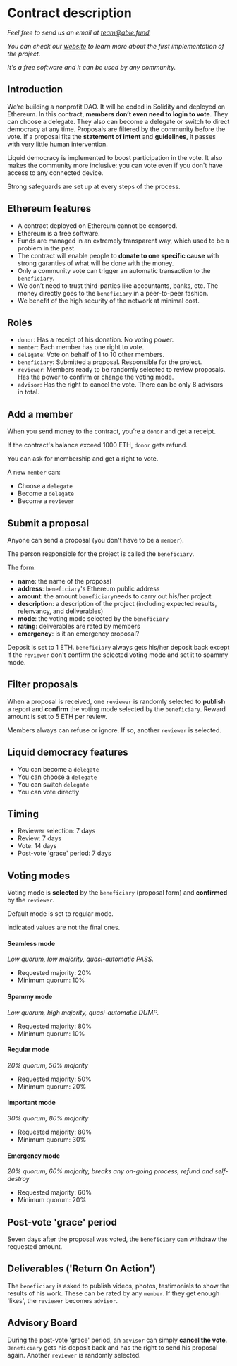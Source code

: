 # Contract description

*Feel free to send us an email at [team@abie.fund](mailto:team@abie.fund).*

*You can check our [website](http://abie.fund) to learn more about the first implementation of the project.*

*It's a free software and it can be used by any community.*

## Introduction

We’re building a nonprofit DAO. It will be coded in Solidity and deployed on Ethereum. In this contract, **members don’t even need to login to vote**. They can choose a delegate. They also can become a delegate or switch to direct democracy at any time. Proposals are filtered by the community before the vote. If a proposal fits the **statement of intent** and **guidelines**, it passes with very little human intervention. 

Liquid democracy is implemented to boost participation in the vote. It also makes the community more inclusive: you can vote even if you don't have access to any connected device.

Strong safeguards are set up at every steps of the process.

## Ethereum features

* A contract deployed on Ethereum cannot be censored.
* Ethereum is a free software.
* Funds are managed in an extremely transparent way, which used to be a problem in the past.
* The contract will enable people to **donate to one specific cause** with strong garanties of what will be done with the money.
* Only a community vote can trigger an automatic transaction to the `beneficiary`.
* We don’t need to trust third-parties like accountants, banks, etc. The money directly goes to the `beneficiary` in a peer-to-peer fashion.
* We benefit of the high security of the network at minimal cost.

## Roles

* `donor`: Has a receipt of his donation. No voting power.
* `member`: Each member has one right to vote.
* `delegate`: Vote on behalf of 1 to 10 other members.
* `beneficiary`: Submitted a proposal. Responsible for the project. 
* `reviewer`: Members ready to be randomly selected to review proposals. Has the power to confirm or change the voting mode. 
* `advisor`: Has the right to cancel the vote. There can be only 8 advisors in total. 

## Add a member

When you send money to the contract, you’re a `donor` and get a receipt.

If the contract's balance exceed 1000 ETH, `donor` gets refund.

You can ask for membership and get a right to vote.

A new `member` can:

* Choose a `delegate`
* Become a `delegate`
* Become a `reviewer`

## Submit a proposal

Anyone can send a proposal (you don't have to be a `member`).

The person responsible for the project is called the `beneficiary`.

The form:

* **name**: the name of the proposal
* **address**: `beneficiary`'s Ethereum public address
* **amount**: the amount `beneficiary`needs to carry out his/her project
* **description**: a description of the project (including expected results, relenvancy, and deliverables) 
* **mode**: the voting mode selected by the `beneficiary`
* **rating**: deliverables are rated by members
* **emergency**: is it an emergency proposal?

Deposit is set to 1 ETH. `beneficiary` always gets his/her deposit back except if the `reviewer` don't confirm the selected voting mode and set it to spammy mode. 

## Filter proposals

When a proposal is received, one `reviewer` is randomly selected to **publish** a report and **confirm** the voting mode selected by the `beneficiary`. Reward amount is set to 5 ETH per review.

Members always can refuse or ignore. If so, another `reviewer` is selected. 

## Liquid democracy features

* You can become a `delegate`
* You can choose a `delegate` 
* You can switch `delegate`
* You can vote directly

## Timing

* Reviewer selection: 7 days
* Review: 7 days
* Vote: 14 days
* Post-vote 'grace' period: 7 days

## Voting modes

Voting mode is **selected** by the `beneficiary` (proposal form) and **confirmed** by the `reviewer`.

Default mode is set to regular mode.

Indicated values are not the final ones.

#### Seamless mode

*Low quorum, low majority, quasi-automatic PASS.*

* Requested majority: 20%
* Minimum quorum: 10%

#### Spammy mode

*Low quorum, high majority, quasi-automatic DUMP.*

* Requested majority: 80%
* Minimum quorum: 10%

#### Regular mode

*20% quorum, 50% majority*

* Requested majority: 50%
* Minimum quorum: 20%

#### Important mode

*30% quorum, 80% majority*

* Requested majority: 80%
* Minimum quorum: 30%

#### Emergency mode

*20% quorum, 60% majority, breaks any on-going process, refund and self-destroy*

* Requested majority: 60%
* Minimum quorum: 20%

## Post-vote 'grace' period

Seven days after the proposal was voted, the `beneficiary` can withdraw the requested amount.

## Deliverables ('Return On Action')

The `beneficiary` is asked to publish videos, photos, testimonials to show the results of his work. These can be rated by any `member`. If they get enough 'likes', the `reviewer` becomes `advisor`.

## Advisory Board

During the post-vote 'grace' period, an `advisor` can simply **cancel the vote**. `Beneficiary` gets his deposit back and has the right to send his proposal again. Another `reviewer` is randomly selected.
